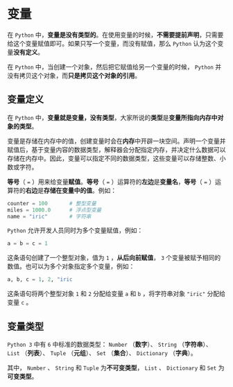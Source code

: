 # 变量

在 `Python` 中，**变量是没有类型的**。在使用变量的时候，**不需要提前声明**，只需要给这个变量赋值即可。如果只写一个变量，而没有赋值，那么 `Python` 认为这个变量**没有定义**。

在 `Python` 中，当创建一个对象，然后把它赋值给另一个变量的时候， `Python` 并没有拷贝这个对象，而**只是拷贝这个对象的引用**。

## 变量定义

在 `Python` 中，**变量就是变量，没有类型**，大家所说的**类型**是**变量所指向内存中对象的类型**。

变量是存储在内存中的值，创建变量时会在**内存**中开辟一块空间。声明一个变量并赋值后，基于变量内容的数据类型，解释器会分配指定内存，并决定什么数据可以存储在内存中。因此，变量可以指定不同的数据类型，这些变量可以存储整数、小数或字符。

**等号**（ `=` ）用来给变量**赋值**。**等号**（ `=` ）运算符的**左边**是**变量名**，**等号**（ `=` ）运算符的**右边**是**存储在变量中的值**。例如：

```python
counter = 100       # 整型变量
miles = 1000.0      # 浮点型变量
name = "iric"       # 字符串
```

`Python` 允许开发人员同时为多个变量赋值，例如：

```python
a = b = c = 1
```

这条语句创建了一个整型对象，值为 `1` ，**从后向前赋值**， `3` 个变量被赋予相同的数值。也可以为多个对象指定多个变量，例如：

```python
a, b, c = 1, 2, "iric
```

这条语句将两个整型对象 `1` 和 `2` 分配给变量 `a` 和 `b` ，将字符串对象 `"iric"` 分配给变量 `c` 。

## 变量类型

`Python 3` 中有 `6` 中标准的数据类型： `Number` （**数字**）、 `String` （**字符串**）、 `List` （**列表**）、 `Tuple` （**元组**）、 `Set` （**集合**）、 `Dictionary` （**字典**）。

其中， `Number` 、 `String` 和 `Tuple` 为**不可变类型**， `List` 、 `Dictionary` 和 `Set` 为**可变类型**。
